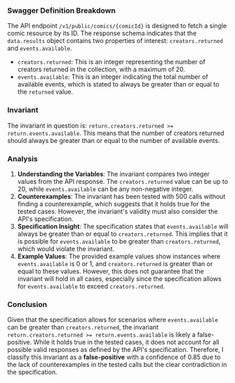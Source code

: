 ### Swagger Definition Breakdown
The API endpoint `/v1/public/comics/{comicId}` is designed to fetch a single comic resource by its ID. The response schema indicates that the `data.results` object contains two properties of interest: `creators.returned` and `events.available`. 

- `creators.returned`: This is an integer representing the number of creators returned in the collection, with a maximum of 20.
- `events.available`: This is an integer indicating the total number of available events, which is stated to always be greater than or equal to the `returned` value.

### Invariant
The invariant in question is: `return.creators.returned >= return.events.available`. This means that the number of creators returned should always be greater than or equal to the number of available events.

### Analysis
1. **Understanding the Variables**: The invariant compares two integer values from the API response. The `creators.returned` value can be up to 20, while `events.available` can be any non-negative integer.
2. **Counterexamples**: The invariant has been tested with 500 calls without finding a counterexample, which suggests that it holds true for the tested cases. However, the invariant's validity must also consider the API's specification.
3. **Specification Insight**: The specification states that `events.available` will always be greater than or equal to `creators.returned`. This implies that it is possible for `events.available` to be greater than `creators.returned`, which would violate the invariant.
4. **Example Values**: The provided example values show instances where `events.available` is 0 or 1, and `creators.returned` is greater than or equal to these values. However, this does not guarantee that the invariant will hold in all cases, especially since the specification allows for `events.available` to exceed `creators.returned`.

### Conclusion
Given that the specification allows for scenarios where `events.available` can be greater than `creators.returned`, the invariant `return.creators.returned >= return.events.available` is likely a false-positive. While it holds true in the tested cases, it does not account for all possible valid responses as defined by the API's specification. Therefore, I classify this invariant as a **false-positive** with a confidence of 0.85 due to the lack of counterexamples in the tested calls but the clear contradiction in the specification.

